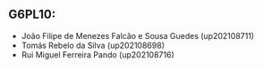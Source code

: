 ## G6PL10:
- João Filipe de Menezes Falcão e Sousa Guedes (up202108711)
- Tomás Rebelo da Silva (up202108698)
- Rui Miguel Ferreira Pando (up202108716)
